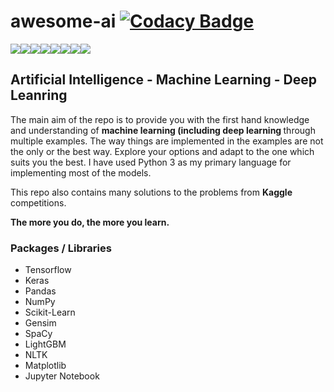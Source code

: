 # awesome-ai [![Codacy Badge](https://api.codacy.com/project/badge/Grade/8497c0a4b0d8455e87d837c33d5ae939)](https://www.codacy.com/app/nityansuman/awesome-ai?utm_source=github.com&amp;utm_medium=referral&amp;utm_content=nityansuman/awesome-ai&amp;utm_campaign=Badge_Grade)


[![](https://sourcerer.io/fame/nityansuman/nityansuman/awesome-ai/images/0)](https://sourcerer.io/fame/nityansuman/nityansuman/awesome-ai/links/0)[![](https://sourcerer.io/fame/nityansuman/nityansuman/awesome-ai/images/1)](https://sourcerer.io/fame/nityansuman/nityansuman/awesome-ai/links/1)[![](https://sourcerer.io/fame/nityansuman/nityansuman/awesome-ai/images/2)](https://sourcerer.io/fame/nityansuman/nityansuman/awesome-ai/links/2)[![](https://sourcerer.io/fame/nityansuman/nityansuman/awesome-ai/images/3)](https://sourcerer.io/fame/nityansuman/nityansuman/awesome-ai/links/3)[![](https://sourcerer.io/fame/nityansuman/nityansuman/awesome-ai/images/4)](https://sourcerer.io/fame/nityansuman/nityansuman/awesome-ai/links/4)[![](https://sourcerer.io/fame/nityansuman/nityansuman/awesome-ai/images/5)](https://sourcerer.io/fame/nityansuman/nityansuman/awesome-ai/links/5)[![](https://sourcerer.io/fame/nityansuman/nityansuman/awesome-ai/images/6)](https://sourcerer.io/fame/nityansuman/nityansuman/awesome-ai/links/6)[![](https://sourcerer.io/fame/nityansuman/nityansuman/awesome-ai/images/7)](https://sourcerer.io/fame/nityansuman/nityansuman/awesome-ai/links/7)


## <b>Artificial Intelligence - Machine Learning - Deep Leanring </b>

The main aim of the repo is to provide you with the first hand knowledge and understanding of <b> machine learning (including deep learning </b> through multiple examples. The way things are implemented in the examples are not the only or the best way. Explore your options and adapt to the one which suits you the best. I have used Python 3 as my primary language for implementing most of the models.

This repo also contains many solutions to the problems from **Kaggle** competitions.

<b> The more you do, the more you learn. </b>

### Packages / Libraries
* Tensorflow
* Keras
* Pandas
* NumPy
* Scikit-Learn
* Gensim
* SpaCy
* LightGBM
* NLTK
* Matplotlib
* Jupyter Notebook
